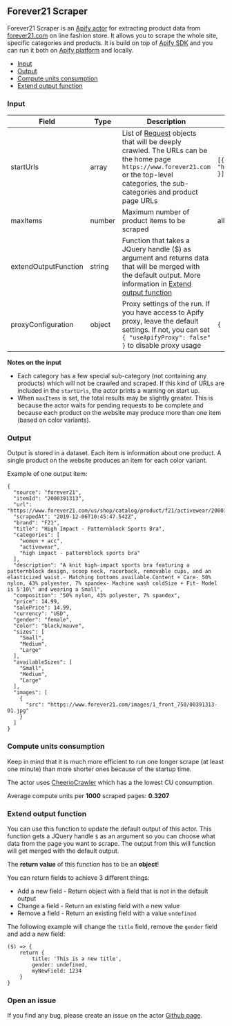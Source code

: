 ## Forever21 Scraper

Forever21 Scraper is an [Apify actor](https://apify.com/actors) for extracting product data from [forever21.com](https://www.forever21.com) on line fashion store. It allows you to scrape the whole site, specific categories and products. It is build on top of [Apify SDK](https://sdk.apify.com/) and you can run it both on [Apify platform](https://my.apify.com) and locally.

- [Input](#input)
- [Output](#output)
- [Compute units consumption](#compute-units-consumption)
- [Extend output function](#extend-output-function)

### Input

| Field | Type | Description | Default value
| ----- | ---- | ----------- | -------------|
| startUrls | array | List of [Request](https://sdk.apify.com/docs/api/request#docsNav) objects that will be deeply crawled. The URLs can be the home page `https://www.forever21.com` or the top-level categories, the sub-categories and product page URLs | `[{ "url": "https://www.forever21.com" }]`|
| maxItems | number | Maximum number of product items to be scraped | all found |
| extendOutputFunction | string | Function that takes a JQuery handle ($) as argument and returns data that will be merged with the default output. More information in [Extend output function](#extend-output-function) | |
| proxyConfiguration | object | Proxy settings of the run. If you have access to Apify proxy, leave the default settings. If not, you can set `{ "useApifyProxy": false" }` to disable proxy usage | `{ "useApifyProxy": true }`|

**Notes on the input**
- Each category has a few special sub-category (not containing any products) which will not be crawled and scraped. If this kind of URLs are included in the `startUrls`, the actor prints a warning on start up.
- When `maxItems` is set, the total results may be slightly greater. This is because the actor waits for pending requests to be complete and because each product on the website may produce more than one item (based on color variants).

### Output

Output is stored in a dataset. Each item is information about one product. A single product on the website produces an item for each color variant.

Example of one output item:

```
{
  "source": "forever21",
  "itemId": "2000391313",
  "url": "https://www.forever21.com/us/shop/catalog/product/f21/activewear/2000391313",
  "scrapedAt": "2019-12-06T10:45:47.542Z",
  "brand": "F21",
  "title": "High Impact - Patternblock Sports Bra",
  "categories": [
    "women + acc",
    "activewear",
    "high impact - patternblock sports bra"
  ],
  "description": "A knit high-impact sports bra featuring a patternblock design, scoop neck, racerback, removable cups, and an elasticized waist.- Matching bottoms available.Content + Care- 50% nylon, 43% polyester, 7% spandex- Machine wash coldSize + Fit- Model is 5'10\" and wearing a Small",
  "composition": "50% nylon, 43% polyester, 7% spandex",
  "price": 14.99,
  "salePrice": 14.99,
  "currency": "USD",
  "gender": "female",
  "color": "black/mauve",
  "sizes": [
    "Small",
    "Medium",
    "Large"
  ],
  "availableSizes": [
    "Small",
    "Medium",
    "Large"
  ],
  "images": [
    {
      "src": "https://www.forever21.com/images/1_front_750/00391313-01.jpg"
    }
  ]
}
```

### Compute units consumption
Keep in mind that it is much more efficient to run one longer scrape (at least one minute) than more shorter ones because of the startup time.

The actor uses [CheerioCrawler](https://sdk.apify.com/docs/api/cheeriocrawler) which has a the lowest CU consumption.

Average compute units per **1000** scraped pages: **0.3207**

### Extend output function

You can use this function to update the default output of this actor. This function gets a JQuery handle `$` as an argument so you can choose what data from the page you want to scrape. The output from this will function will get merged with the default output.

The **return value** of this function has to be an **object**!

You can return fields to achieve 3 different things:
- Add a new field - Return object with a field that is not in the default output
- Change a field - Return an existing field with a new value
- Remove a field - Return an existing field with a value `undefined`

The following example will change the `title` field, remove the `gender` field and add a new field:
```
($) => {
    return {
        title: 'This is a new title',
        gender: undefined,
        myNewField: 1234
    }
}
```

### Open an issue
If you find any bug, please create an issue on the actor [Github page](https://github.com/emastra/actor-forever21).
